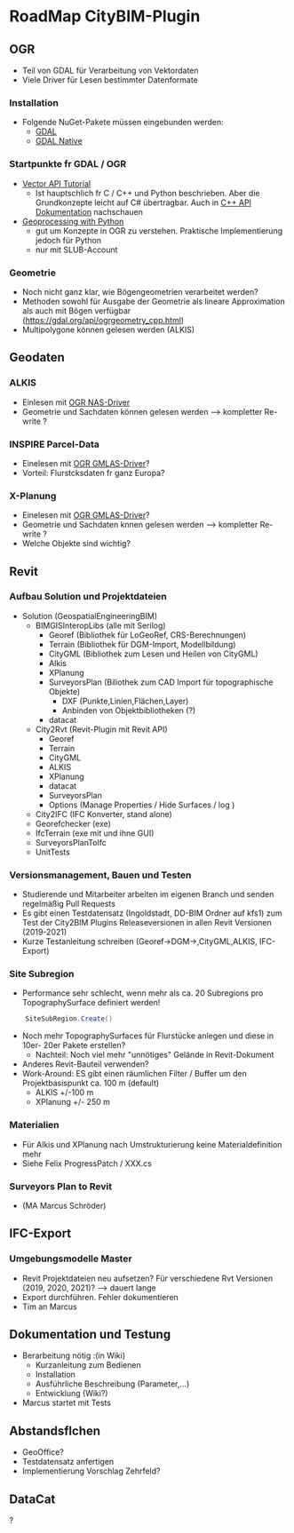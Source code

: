 # RoadMap CityBIM-Plugin

## OGR
- Teil von GDAL für Verarbeitung von Vektordaten
- Viele Driver für Lesen bestimmter Datenformate

### Installation
- Folgende NuGet-Pakete müssen eingebunden werden:
  - [GDAL](https://www.nuget.org/packages/GDAL/)
  - [GDAL Native](https://www.nuget.org/packages/GDAL.Native/)

### Startpunkte fr GDAL / OGR
- [Vector API Tutorial](https://gdal.org/tutorials/vector_api_tut.html)
  - Ist hauptschlich fr C / C++ und Python beschrieben. Aber die Grundkonzepte leicht auf C# übertragbar. Auch in [C++ API Dokumentation](https://gdal.org/doxygen/index.html) nachschauen
- [Geoprocessing with Python](https://learning.oreilly.com/library/view/geoprocessing-with-python/9781617292149/)
  - gut um Konzepte in OGR zu verstehen. Praktische Implementierung jedoch für Python
  - nur mit SLUB-Account

### Geometrie
- Noch nicht ganz klar, wie Bögengeometrien verarbeitet werden?
- Methoden sowohl für Ausgabe der Geometrie als lineare Approximation als auch mit Bögen verfügbar (https://gdal.org/api/ogrgeometry_cpp.html)
- Multipolygone können gelesen werden (ALKIS)

## Geodaten

### ALKIS
- Einlesen mit [OGR NAS-Driver](https://gdal.org/drivers/vector/nas.html#vector-nas)
- Geometrie und Sachdaten können gelesen werden --> kompletter Re-write ?

### INSPIRE Parcel-Data
- Einelesen mit [OGR GMLAS-Driver](https://gdal.org/drivers/vector/gmlas.html#vector-gmlas)?
- Vorteil: Flurstcksdaten fr ganz Europa?

### X-Planung
- Einelesen mit [OGR GMLAS-Driver](https://gdal.org/drivers/vector/gmlas.html#vector-gmlas)?
- Geometrie und Sachdaten knnen gelesen werden --> kompletter Re-write ?
- Welche Objekte sind wichtig? 


## Revit

### Aufbau Solution und Projektdateien

- Solution (GeospatialEngineeringBIM)
  - BIMGISInteropLibs (alle mit Serilog)
    - Georef (Bibliothek für LoGeoRef, CRS-Berechnungen)
    - Terrain (Bibliothek für DGM-Import, Modellbildung)
    - CityGML (Bibliothek zum Lesen und Heilen von CityGML)
    - Alkis
    - XPlanung
    - SurveyorsPlan (Biliothek zum CAD Import für topographische Objekte)
      - DXF (Punkte,Linien,Flächen,Layer)
      - Anbinden von Objektbibliotheken (?)
    - datacat
  - City2Rvt (Revit-Plugin mit Revit API) 
    - Georef 
    - Terrain
    - CityGML
    - ALKIS
    - XPlanung
    - datacat
    - SurveyorsPlan
    - Options (Manage Properties / Hide Surfaces / log )    
  - City2IFC (IFC Konverter, stand alone)
  - Georefchecker (exe)
  - IfcTerrain (exe mit und ihne GUI)
  - SurveyorsPlanToIfc
  - UnitTests

### Versionsmanagement, Bauen und Testen
- Studierende und Mitarbeiter arbeiten im eigenen Branch und senden regelmäßig Pull Requests
- Es gibt einen Testdatensatz (Ingoldstadt, DD-BIM Ordner auf kfs1) zum Test der City2BIM Plugins Releaseversionen in allen Revit Versionen (2019-2021)
- Kurze Testanleitung schreiben (Georef->DGM->,CityGML,ALKIS, IFC-Export)


### Site Subregion
- Performance sehr schlecht, wenn mehr als ca. 20 Subregions pro TopographySurface definiert werden!
```C#
	SiteSubRegion.Create()
```
- Noch mehr TopographySurfaces für Flurstücke anlegen und diese in 10er- 20er Pakete erstellen?
  - Nachteil: Noch viel mehr "unnötiges" Gelände in Revit-Dokument
- Anderes Revit-Bauteil verwenden?
- Work-Around: ES gibt einen räumlichen Filter / Buffer um den Projektbasispunkt ca. 100 m (default) 
  - ALKIS +/-100 m
  - XPlanung  +/- 250 m 
  
### Materialien
- Für Alkis und XPlanung nach Umstrukturierung keine Materialdefinition mehr
- Siehe Felix ProgressPatch / XXX.cs

### Surveyors Plan to Revit
- (MA Marcus Schröder)

## IFC-Export

### Umgebungsmodelle Master
- Revit Projektdateien neu aufsetzen? Für verschiedene Rvt Versionen (2019, 2020, 2021)? --> dauert lange
- Export durchführen. Fehler dokumentieren
- Tim an Marcus

## Dokumentation und Testung

- Berarbeitung nötig :(in Wiki)
    - Kurzanleitung zum Bedienen
    - Installation
    - Ausführliche Beschreibung (Parameter,...)
    - Entwicklung (Wiki?)
- Marcus startet mit Tests


## Abstandsflchen
- GeoOffice?
- Testdatensatz anfertigen
- Implementierung Vorschlag Zehrfeld?


## DataCat
?
